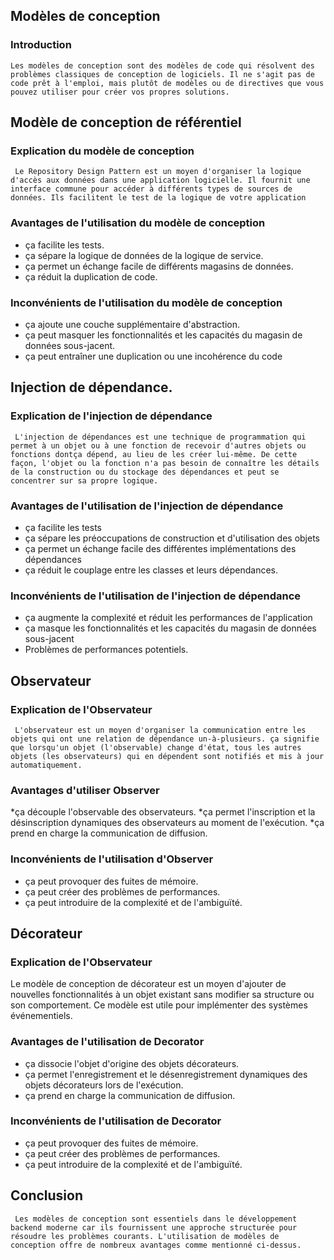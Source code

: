 ## Modèles de conception
### Introduction
    Les modèles de conception sont des modèles de code qui résolvent des problèmes classiques de conception de logiciels. Il ne s'agit pas de code prêt à l'emploi, mais plutôt de modèles ou de directives que vous pouvez utiliser pour créer vos propres solutions.

## Modèle de conception de référentiel
### Explication du modèle de conception
     Le Repository Design Pattern est un moyen d'organiser la logique d'accès aux données dans une application logicielle. Il fournit une interface commune pour accéder à différents types de sources de données. Ils facilitent le test de la logique de votre application
### Avantages de l'utilisation du modèle de conception
   * ça facilite les tests.
   * ça sépare la logique de données de la logique de service.
   * ça permet un échange facile de différents magasins de données.
   * ça réduit la duplication de code.
### Inconvénients de l'utilisation du modèle de conception
   * ça ajoute une couche supplémentaire d'abstraction.
   * ça peut masquer les fonctionnalités et les capacités du magasin de données sous-jacent.
   * ça peut entraîner une duplication ou une incohérence du code

## Injection de dépendance.
### Explication de l'injection de dépendance
     L'injection de dépendances est une technique de programmation qui permet à un objet ou à une fonction de recevoir d'autres objets ou fonctions dontça dépend, au lieu de les créer lui-même. De cette façon, l'objet ou la fonction n'a pas besoin de connaître les détails de la construction ou du stockage des dépendances et peut se concentrer sur sa propre logique.

### Avantages de l'utilisation de l'injection de dépendance
   * ça facilite les tests
   * ça sépare les préoccupations de construction et d'utilisation des objets
   * ça permet un échange facile des différentes implémentations des dépendances
   * ça réduit le couplage entre les classes et leurs dépendances.

### Inconvénients de l'utilisation de l'injection de dépendance
   * ça augmente la complexité et réduit les performances de l'application
   * ça masque les fonctionnalités et les capacités du magasin de données sous-jacent
   * Problèmes de performances potentiels.

## Observateur
### Explication de l'Observateur
     L'observateur est un moyen d'organiser la communication entre les objets qui ont une relation de dépendance un-à-plusieurs. ça signifie que lorsqu'un objet (l'observable) change d'état, tous les autres objets (les observateurs) qui en dépendent sont notifiés et mis à jour automatiquement.
### Avantages d'utiliser Observer
   *ça découple l'observable des observateurs.
   *ça permet l'inscription et la désinscription dynamiques des observateurs au moment de l'exécution.
   *ça prend en charge la communication de diffusion.

### Inconvénients de l'utilisation d'Observer
   * ça peut provoquer des fuites de mémoire.
   * ça peut créer des problèmes de performances.
   * ça peut introduire de la complexité et de l'ambiguïté.

## Décorateur
### Explication de l'Observateur
Le modèle de conception de décorateur est un moyen d'ajouter de nouvelles fonctionnalités à un objet existant sans modifier sa structure ou son comportement. Ce modèle est utile pour implémenter des systèmes événementiels.
### Avantages de l'utilisation de Decorator
   * ça dissocie l'objet d'origine des objets décorateurs.
   * ça permet l'enregistrement et le désenregistrement dynamiques des objets décorateurs lors de l'exécution.
   * ça prend en charge la communication de diffusion.

### Inconvénients de l'utilisation de Decorator
   * ça peut provoquer des fuites de mémoire.
   * ça peut créer des problèmes de performances.
   * ça peut introduire de la complexité et de l'ambiguïté.

## Conclusion
     Les modèles de conception sont essentiels dans le développement backend moderne car ils fournissent une approche structurée pour résoudre les problèmes courants. L'utilisation de modèles de conception offre de nombreux avantages comme mentionné ci-dessus.